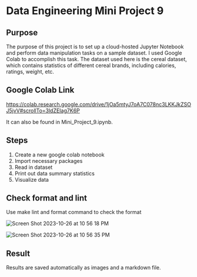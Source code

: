 # Data Engineering Mini Project 9
## Purpose
The purpose of this project is to set up a cloud-hosted Jupyter Notebook and perform data manipulation tasks on a sample dataset. I used Google Colab to accomplish this task. The dataset used here is the cereal dataset, which contains statistics of different cereal brands, including calories, ratings, weight, etc.

## Google Colab Link
https://colab.research.google.com/drive/1jOa5mtyJ7oA7C078nc3LKKJkZSOJ5jvV#scrollTo=3ldZEIag7K6P

It can also be found in Mini_Project_9.ipynb.

## Steps
1. Create a new google colab notebook
2. Import necessary packages
3. Read in dataset
4. Print out data summary statistics
5. Visualize data

## Check format and lint
Use make lint and format command to check the format

![Screen Shot 2023-10-26 at 10 56 18 PM](https://github.com/nogibjj/KatherineT.DE.Mini-Project_9/assets/143833511/07aa1967-96f4-4934-a99f-3aa16b560bcd)



![Screen Shot 2023-10-26 at 10 56 35 PM](https://github.com/nogibjj/KatherineT.DE.Mini-Project_9/assets/143833511/26086d65-cb2e-4fd7-b10d-0bde2568d274)

## Result
Results are saved automatically as images and a markdown file.
